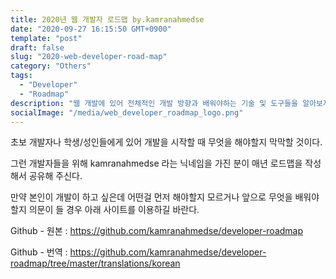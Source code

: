 ```yaml
---
title: 2020년 웹 개발자 로드맵 by.kamranahmedse
date: "2020-09-27 16:15:50 GMT+0900"
template: "post"
draft: false
slug: "2020-web-developer-road-map"
category: "Others"
tags:
  - "Developer"
  - "Roadmap"
description: "웹 개발에 있어 전체적인 개발 방향과 배워야하는 기술 및 도구들을 알아보자."
socialImage: "/media/web_developer_roadmap_logo.png"
---
```


초보 개발자나 학생/성인들에게 있어 개발을 시작할 때 무엇을 해야할지 막막할 것이다.

그런 개발자들을 위해 kamranahmedse 라는 닉네임을 가진 분이 매년 로드맵을 작성해서 공유해 주신다.

만약 본인이 개발이 하고 싶은데 어떤걸 먼저 해야할지 모르거나 앞으로 무엇을 배워야할지 의문이 들 경우 아래 사이트를 이용하길 바란다.

Github - 원본 : https://github.com/kamranahmedse/developer-roadmap

Github - 번역 : https://github.com/kamranahmedse/developer-roadmap/tree/master/translations/korean
